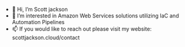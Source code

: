 - 👋 Hi, I’m Scott jackson
- 👀 I’m interested in Amazon Web Services solutions utilizing IaC and Automation Pipelines
- 📫 If you would like to reach out please visit my website: scottjackson.cloud/contact
